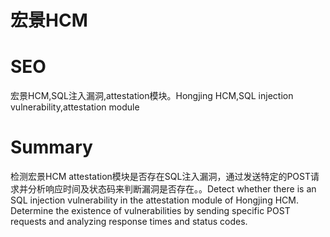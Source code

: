 # 宏景HCM
# SEO
宏景HCM,SQL注入漏洞,attestation模块。Hongjing HCM,SQL injection vulnerability,attestation module
# Summary
检测宏景HCM attestation模块是否存在SQL注入漏洞，通过发送特定的POST请求并分析响应时间及状态码来判断漏洞是否存在。。Detect whether there is an SQL injection vulnerability in the attestation module of Hongjing HCM. Determine the existence of vulnerabilities by sending specific POST requests and analyzing response times and status codes.
